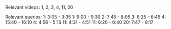 Relevant videos: 1, 2, 3, 4, 11, 20

Relevant queries:
1: 3:05 - 3:35
1: 9:00 - 9:30
2: 7:45 - 8:05
3: 6:25 - 6:45
4: 15:40 - 16:10
4: 4:56 - 5:16
11: 4:31 - 4:51
11: 6:20 - 6:40
20: 7:47 - 8:17
